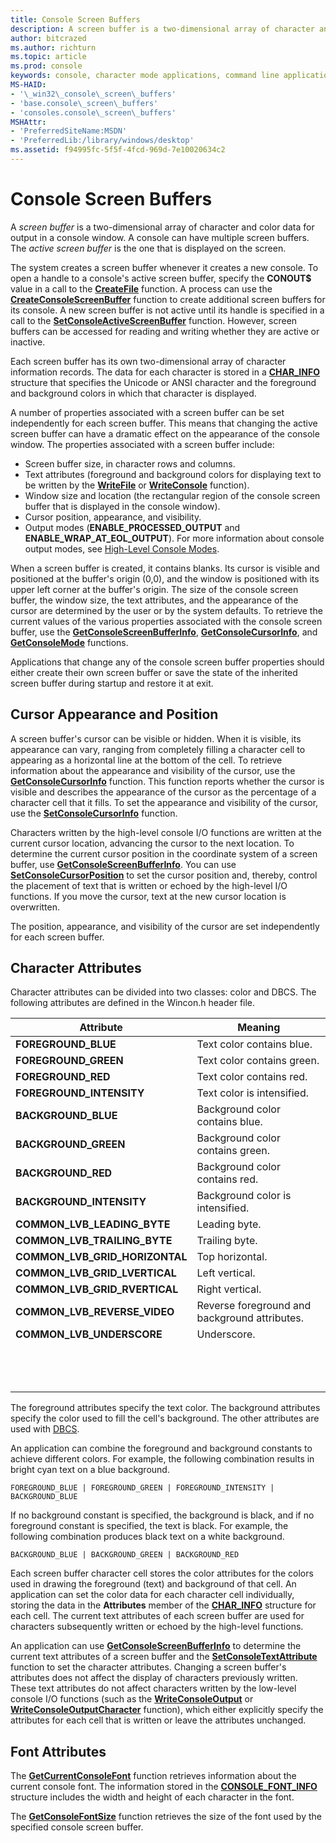 ```yaml
---
title: Console Screen Buffers
description: A screen buffer is a two-dimensional array of character and color data for output in a console window. 
author: bitcrazed
ms.author: richturn
ms.topic: article
ms.prod: console
keywords: console, character mode applications, command line applications, terminal applications, console api
MS-HAID:
- '\_win32\_console\_screen\_buffers'
- 'base.console\_screen\_buffers'
- 'consoles.console\_screen\_buffers'
MSHAttr:
- 'PreferredSiteName:MSDN'
- 'PreferredLib:/library/windows/desktop'
ms.assetid: f94995fc-5f5f-4fcd-969d-7e10020634c2
---
```


# Console Screen Buffers


A *screen buffer* is a two-dimensional array of character and color data for output in a console window. A console can have multiple screen buffers. The *active screen buffer* is the one that is displayed on the screen.

The system creates a screen buffer whenever it creates a new console. To open a handle to a console's active screen buffer, specify the **CONOUT$** value in a call to the [**CreateFile**](https://msdn.microsoft.com/library/windows/desktop/aa363858) function. A process can use the [**CreateConsoleScreenBuffer**](createconsolescreenbuffer.md) function to create additional screen buffers for its console. A new screen buffer is not active until its handle is specified in a call to the [**SetConsoleActiveScreenBuffer**](setconsoleactivescreenbuffer.md) function. However, screen buffers can be accessed for reading and writing whether they are active or inactive.

Each screen buffer has its own two-dimensional array of character information records. The data for each character is stored in a [**CHAR\_INFO**](char-info-str.md) structure that specifies the Unicode or ANSI character and the foreground and background colors in which that character is displayed.

A number of properties associated with a screen buffer can be set independently for each screen buffer. This means that changing the active screen buffer can have a dramatic effect on the appearance of the console window. The properties associated with a screen buffer include:

- Screen buffer size, in character rows and columns.
- Text attributes (foreground and background colors for displaying text to be written by the [**WriteFile**](https://msdn.microsoft.com/library/windows/desktop/aa365747) or [**WriteConsole**](writeconsole.md) function).
- Window size and location (the rectangular region of the console screen buffer that is displayed in the console window).
- Cursor position, appearance, and visibility.
- Output modes (**ENABLE\_PROCESSED\_OUTPUT** and **ENABLE\_WRAP\_AT\_EOL\_OUTPUT**). For more information about console output modes, see [High-Level Console Modes](high-level-console-modes.md).

When a screen buffer is created, it contains blanks. Its cursor is visible and positioned at the buffer's origin (0,0), and the window is positioned with its upper left corner at the buffer's origin. The size of the console screen buffer, the window size, the text attributes, and the appearance of the cursor are determined by the user or by the system defaults. To retrieve the current values of the various properties associated with the console screen buffer, use the [**GetConsoleScreenBufferInfo**](getconsolescreenbufferinfo.md), [**GetConsoleCursorInfo**](getconsolecursorinfo.md), and [**GetConsoleMode**](getconsolemode.md) functions.

Applications that change any of the console screen buffer properties should either create their own screen buffer or save the state of the inherited screen buffer during startup and restore it at exit.

## <span id="_win32_cursor_appearance_and_position"></span><span id="_WIN32_CURSOR_APPEARANCE_AND_POSITION"></span>Cursor Appearance and Position


A screen buffer's cursor can be visible or hidden. When it is visible, its appearance can vary, ranging from completely filling a character cell to appearing as a horizontal line at the bottom of the cell. To retrieve information about the appearance and visibility of the cursor, use the [**GetConsoleCursorInfo**](getconsolecursorinfo.md) function. This function reports whether the cursor is visible and describes the appearance of the cursor as the percentage of a character cell that it fills. To set the appearance and visibility of the cursor, use the [**SetConsoleCursorInfo**](setconsolecursorinfo.md) function.

Characters written by the high-level console I/O functions are written at the current cursor location, advancing the cursor to the next location. To determine the current cursor position in the coordinate system of a screen buffer, use [**GetConsoleScreenBufferInfo**](getconsolescreenbufferinfo.md). You can use [**SetConsoleCursorPosition**](setconsolecursorposition.md) to set the cursor position and, thereby, control the placement of text that is written or echoed by the high-level I/O functions. If you move the cursor, text at the new cursor location is overwritten.

The position, appearance, and visibility of the cursor are set independently for each screen buffer.

## <span id="_win32_character_attributes"></span><span id="_WIN32_CHARACTER_ATTRIBUTES"></span>Character Attributes


Character attributes can be divided into two classes: color and DBCS. The following attributes are defined in the Wincon.h header file.


| Attribute                         | Meaning                                       |
|-----------------------------------|-----------------------------------------------|
| **FOREGROUND\_BLUE**              | Text color contains blue.                     |
| **FOREGROUND\_GREEN**             | Text color contains green.                    |
| **FOREGROUND\_RED**               | Text color contains red.                      |
| **FOREGROUND\_INTENSITY**         | Text color is intensified.                    |
| **BACKGROUND\_BLUE**              | Background color contains blue.               |
| **BACKGROUND\_GREEN**             | Background color contains green.              |
| **BACKGROUND\_RED**               | Background color contains red.                |
| **BACKGROUND\_INTENSITY**         | Background color is intensified.              |
| **COMMON\_LVB\_LEADING\_BYTE**    | Leading byte.                                 |
| **COMMON\_LVB\_TRAILING\_BYTE**   | Trailing byte.                                |
| **COMMON\_LVB\_GRID\_HORIZONTAL** | Top horizontal.                               |
| **COMMON\_LVB\_GRID\_LVERTICAL**  | Left vertical.                                |
| **COMMON\_LVB\_GRID\_RVERTICAL**  | Right vertical.                               |
| **COMMON\_LVB\_REVERSE\_VIDEO**   | Reverse foreground and background attributes. |
| **COMMON\_LVB\_UNDERSCORE**       | Underscore.                                   |
||
||
||
||
||
||
||
||
||
||
||
||
||



The foreground attributes specify the text color. The background attributes specify the color used to fill the cell's background. The other attributes are used with [DBCS](https://msdn.microsoft.com/library/windows/desktop/dd317794).

An application can combine the foreground and background constants to achieve different colors. For example, the following combination results in bright cyan text on a blue background.

`FOREGROUND_BLUE | FOREGROUND_GREEN | FOREGROUND_INTENSITY | BACKGROUND_BLUE`

If no background constant is specified, the background is black, and if no foreground constant is specified, the text is black. For example, the following combination produces black text on a white background.

`BACKGROUND_BLUE | BACKGROUND_GREEN | BACKGROUND_RED`

Each screen buffer character cell stores the color attributes for the colors used in drawing the foreground (text) and background of that cell. An application can set the color data for each character cell individually, storing the data in the **Attributes** member of the [**CHAR\_INFO**](char-info-str.md) structure for each cell. The current text attributes of each screen buffer are used for characters subsequently written or echoed by the high-level functions.

An application can use [**GetConsoleScreenBufferInfo**](getconsolescreenbufferinfo.md) to determine the current text attributes of a screen buffer and the [**SetConsoleTextAttribute**](setconsoletextattribute.md) function to set the character attributes. Changing a screen buffer's attributes does not affect the display of characters previously written. These text attributes do not affect characters written by the low-level console I/O functions (such as the [**WriteConsoleOutput**](writeconsoleoutput.md) or [**WriteConsoleOutputCharacter**](writeconsoleoutputcharacter.md) function), which either explicitly specify the attributes for each cell that is written or leave the attributes unchanged.

## <span id="_win32_font_attributes"></span><span id="_WIN32_FONT_ATTRIBUTES"></span>Font Attributes


The [**GetCurrentConsoleFont**](getcurrentconsolefont.md) function retrieves information about the current console font. The information stored in the [**CONSOLE\_FONT\_INFO**](console-font-info-str.md) structure includes the width and height of each character in the font.

The [**GetConsoleFontSize**](getconsolefontsize.md) function retrieves the size of the font used by the specified console screen buffer.









